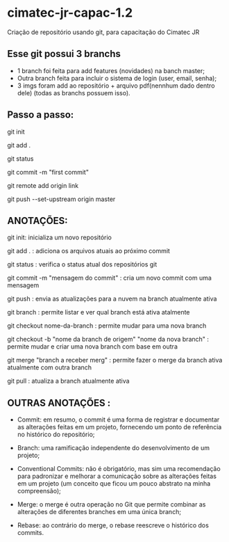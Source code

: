 # cimatec-jr-capac-1.2
Criação de repositório usando git, para capacitação do Cimatec JR

## Esse git possui 3 branchs
* 1 branch foi feita para add features (novidades) na banch master;
* Outra branch feita para incluir o sistema de login (user, email, senha);
* 3 imgs foram add ao repositório + arquivo pdf(nennhum dado dentro dele) (todas as branchs possuem isso).

## Passo a passo:
git init

git add .

git status

git commit -m "first commit"

git remote add origin link

git push --set-upstream origin master




## ANOTAÇÕES:

git init:
	inicializa um novo repositório

git add . :
	adiciona os arquivos atuais ao próximo commit

git status :
	verifica o status atual dos repositórios git

git commit -m "mensagem do commit" :
	cria um novo commit com uma mensagem

git push :
	envia as atualizações para a nuvem na branch atualmente ativa

git branch :
	permite listar e ver qual branch está ativa atalmente

git checkout nome-da-branch :
	permite mudar para uma nova branch

git checkout -b "nome da branch de origem" "nome da nova branch" :
	permite mudar e criar uma nova branch com base em outra 

git merge "branch a receber merg" :
	permite fazer o merge da branch ativa atualmente com outra branch

 git pull :
	atualiza a branch atualmente ativa


## OUTRAS ANOTAÇÕES :
* Commit: em resumo, o commit é uma forma de registrar e documentar as alterações feitas em um projeto, fornecendo um ponto de referência no histórico do repositório;

* Branch: uma ramificação independente do desenvolvimento de um projeto;

* Conventional Commits: não é obrigatório, mas sim uma recomendação para padronizar e melhorar a comunicação sobre as alterações feitas em um projeto (um conceito que ficou um pouco abstrato na minha compreensão);

* Merge: o merge é outra operação no Git que permite combinar as alterações de diferentes branches em uma única branch;

* Rebase: ao contrário do merge, o rebase reescreve o histórico dos commits.


